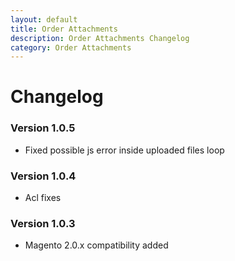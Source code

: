 ```yaml
---
layout: default
title: Order Attachments
description: Order Attachments Changelog
category: Order Attachments
---
```


# Changelog

### Version 1.0.5

 -  Fixed possible js error inside uploaded files loop

### Version 1.0.4

 -  Acl fixes

### Version 1.0.3

 -  Magento 2.0.x compatibility added
